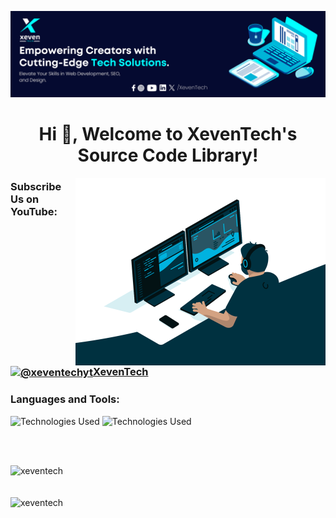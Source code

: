 ![MasterHead](https://github.com/XevenTech/xeventech/blob/main/banner.png?raw=true)
<h1 align="center">Hi 👋, Welcome to XevenTech's Source Code Library!</h1>
<img align="right" width="400" src="https://github.com/XevenTech/xeventech/blob/main/coding.gif?raw=true">

<p align="left">
<h3 align="left">Subscribe Us on YouTube:<a href="https://www.youtube.com/@xeventechyt?sub_confirmation=1" target="_blank"><img align="center" src="https://raw.githubusercontent.com/rahuldkjain/github-profile-readme-generator/master/src/images/icons/Social/youtube.svg" alt="@xeventechyt" height="30" width="40" />XevenTech</a></h3>
</p>




<h3 align="left">Languages and Tools:</h3>
<p align="left"> 
  
  ![Technologies Used](https://skillicons.dev/icons?i=html,css,javascript,php,ts)
  ![Technologies Used](https://skillicons.dev/icons?i=react,angular,tailwind,mysql,mongodb)
  
<br><br>
<p align="left">
<img  src="https://github-readme-stats.vercel.app/api/top-langs?username=xeventech&show_icons=true&locale=en&layout=compact&theme=tokyonight" alt="xeventech" /><br><br><br>
<img  src="https://github-readme-stats.vercel.app/api?username=xeventech&show_icons=true&locale=en&theme=tokyonight" alt="xeventech" />
</p>
